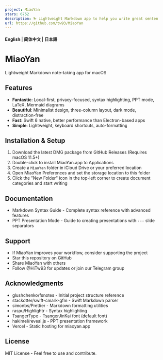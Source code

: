 ```yaml
---
project: MiaoYan
stars: 6752
description: ⛷ Lightweight Markdown app to help you write great sentences. 轻灵的 Markdown 笔记本伴你写出妙言
url: https://github.com/tw93/MiaoYan
---
```


#### English | **简体中文** | **日本語**

MiaoYan
=======

Lightweight Markdown note-taking app for macOS

Features
--------

-   **Fantastic**: Local-first, privacy-focused, syntax highlighting, PPT mode, LaTeX, Mermaid diagrams
-   **Beautiful**: Minimalist design, three-column layout, dark mode, distraction-free
-   **Fast**: Swift 6 native, better performance than Electron-based apps
-   **Simple**: Lightweight, keyboard shortcuts, auto-formatting

Installation & Setup
--------------------

1.  Download the latest DMG package from GitHub Releases (Requires macOS 11.5+)
2.  Double-click to install MiaoYan.app to Applications
3.  Create a `MiaoYan` folder in iCloud Drive or your preferred location
4.  Open MiaoYan Preferences and set the storage location to this folder
5.  Click the "New Folder" icon in the top-left corner to create document categories and start writing

Documentation
-------------

-   Markdown Syntax Guide - Complete syntax reference with advanced features
-   PPT Presentation Mode - Guide to creating presentations with `---` slide separators

Support
-------

-   If MiaoYan improves your workflow, consider supporting the project
-   Star this repository on GitHub
-   Share MiaoYan with others
-   Follow @HiTw93 for updates or join our Telegram group

Acknowledgments
---------------

-   glushchenko/fsnotes - Initial project structure reference
-   stackotter/swift-cmark-gfm - Swift Markdown parser
-   simonbs/Prettier - Markdown formatting utilities
-   raspu/Highlightr - Syntax highlighting
-   TsangerType - TsangerJinKai font (default font)
-   hakimel/reveal.js - PPT presentation framework
-   Vercel - Static hosting for miaoyan.app  
    

License
-------

MIT License - Feel free to use and contribute.
